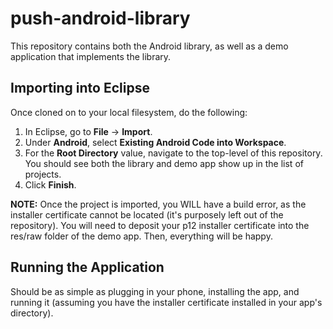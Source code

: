 push-android-library
====================

This repository contains both the Android library, as well as a demo application that implements the library.

## Importing into Eclipse

Once cloned on to your local filesystem, do the following:

1. In Eclipse, go to **File** -> **Import**.
2. Under **Android**, select **Existing Android Code into Workspace**.
3. For the **Root Directory** value, navigate to the top-level of this repository.  You should see both the library and demo app show up in the list of projects.
4. Click **Finish**.

**NOTE:** Once the project is imported, you WILL have a build error, as the installer certificate cannot be located (it's purposely left out of the repository).  You will need to deposit your p12 installer certificate into the res/raw folder of the demo app.  Then, everything will be happy.

## Running the Application

Should be as simple as plugging in your phone, installing the app, and running it (assuming you have the installer certificate installed in your app's directory).

